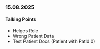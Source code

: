 

### 15.08.2025
 #### Talking Points
 - Helges Role
 - Wrong Patient Data
 - Test Patient Docs (Patient with PatId 0)
